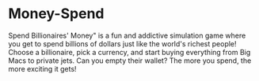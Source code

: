 # Money-Spend
Spend Billionaires' Money" is a fun and addictive simulation game where you get to spend billions of dollars just like the world's richest people! Choose a billionaire, pick a currency, and start buying everything from Big Macs to private jets. Can you empty their wallet? The more you spend, the more exciting it gets!
